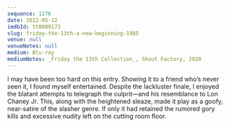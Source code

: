```yaml
---
sequence: 1276
date: 2022-05-12
imdbId: tt0089173
slug: friday-the-13th-a-new-beginning-1985
venue: null
venueNotes: null
medium: Blu-ray
mediumNotes: _Friday the 13th Collection_, Shout Factory, 2020
---
```


I may have been too hard on this entry. Showing it to a friend who’s never seen it, I found myself entertained. Despite the lackluster finale, I enjoyed the blatant attempts to telegraph the culprit—and his resemblance to Lon Chaney Jr. This, along with the heightened sleaze, made it play as a goofy, near-satire of the slasher genre. If only it had retained the rumored gory kills and excessive nudity left on the cutting room floor.
